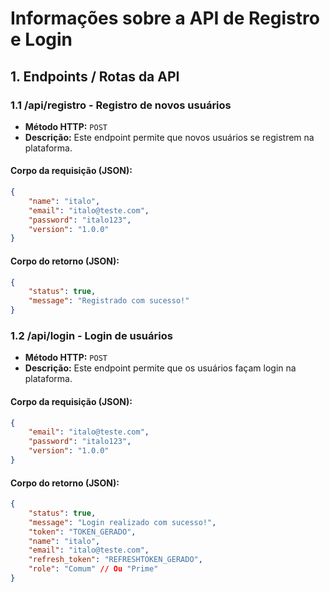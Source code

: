 
# Informações sobre a API de Registro e Login

## 1. **Endpoints / Rotas da API**

### 1.1 **/api/registro** - Registro de novos usuários

- **Método HTTP:** `POST`
- **Descrição:** Este endpoint permite que novos usuários se registrem na plataforma.
  
#### Corpo da requisição (JSON):
```json
{
    "name": "italo",
    "email": "italo@teste.com",
    "password": "italo123",
    "version": "1.0.0"
}
```

#### Corpo do retorno (JSON):
```json
{
    "status": true,
    "message": "Registrado com sucesso!"
}
```

### 1.2 **/api/login** - Login de usuários

- **Método HTTP:** `POST`
- **Descrição:** Este endpoint permite que os usuários façam login na plataforma.
  
#### Corpo da requisição (JSON):
```json
{
    "email": "italo@teste.com",
    "password": "italo123",
    "version": "1.0.0"
}
```

#### Corpo do retorno (JSON):
```json
{
    "status": true,
    "message": "Login realizado com sucesso!",
    "token": "TOKEN_GERADO",
    "name": "italo",
    "email": "italo@teste.com",
    "refresh_token": "REFRESHTOKEN_GERADO",
    "role": "Comum" // Ou "Prime"
}
```

